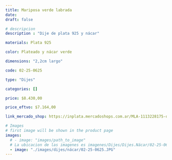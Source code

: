 ```yaml
---
title: Mariposa verde labrada
date: 
draft: false

# descripcion
description : "Dije de plata 925 y nácar"

materials: Plata 925

color: Plateado y nácar verde

dimensions: "2,2cm largo"

code: 02-25-0625

type: "Dijes"

categories: []

price: $8.430,00

price_eftvo: $7.164,00

link_mercado_shop: https://inplata.mercadoshops.com.ar/MLA-1113228175-dije-mariposa-avalon-labrada-plata-925-_JM

# Images
# first image will be shown in the product page
images:
  # - image: "images/path_to_image"
  # La ubicacion de las imagenes es imagenes/Dijes/Dijes.Nácar/02-25-0625-mariposa-verde-labrada
  - image: "./images/dijes/nácar/02-25-0625.JPG"
---
```

